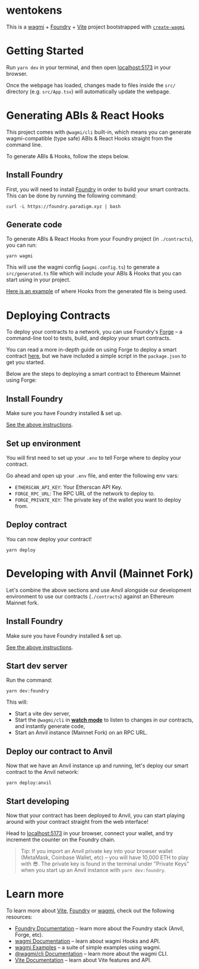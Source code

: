 # wentokens

This is a [wagmi](https://wagmi.sh) + [Foundry](https://book.getfoundry.sh/) + [Vite](https://vitejs.dev/) project bootstrapped with [`create-wagmi`](https://github.com/wagmi-dev/wagmi/tree/main/packages/create-wagmi)

# Getting Started

Run `yarn dev` in your terminal, and then open [localhost:5173](http://localhost:5173) in your browser.

Once the webpage has loaded, changes made to files inside the `src/` directory (e.g. `src/App.tsx`) will automatically update the webpage.

# Generating ABIs & React Hooks

This project comes with `@wagmi/cli` built-in, which means you can generate wagmi-compatible (type safe) ABIs & React Hooks straight from the command line.

To generate ABIs & Hooks, follow the steps below.

## Install Foundry

First, you will need to install [Foundry](https://book.getfoundry.sh/getting-started/installation) in order to build your smart contracts. This can be done by running the following command:

```
curl -L https://foundry.paradigm.xyz | bash
```

## Generate code

To generate ABIs & React Hooks from your Foundry project (in `./contracts`), you can run:

```
yarn wagmi
```

This will use the wagmi config (`wagmi.config.ts`) to generate a `src/generated.ts` file which will include your ABIs & Hooks that you can start using in your project.

[Here is an example](./src/components/Counter.tsx) of where Hooks from the generated file is being used.

# Deploying Contracts

To deploy your contracts to a network, you can use Foundry's [Forge](https://book.getfoundry.sh/forge/) – a command-line tool to tests, build, and deploy your smart contracts.

You can read a more in-depth guide on using Forge to deploy a smart contract [here](https://book.getfoundry.sh/forge/deploying), but we have included a simple script in the `package.json` to get you started.

Below are the steps to deploying a smart contract to Ethereum Mainnet using Forge:

## Install Foundry

Make sure you have Foundry installed & set up.

[See the above instructions](#install-foundry).

## Set up environment

You will first need to set up your `.env` to tell Forge where to deploy your contract.

Go ahead and open up your `.env` file, and enter the following env vars:

- `ETHERSCAN_API_KEY`: Your Etherscan API Key.
- `FORGE_RPC_URL`: The RPC URL of the network to deploy to.
- `FORGE_PRIVATE_KEY`: The private key of the wallet you want to deploy from.

## Deploy contract

You can now deploy your contract!

```
yarn deploy
```

# Developing with Anvil (Mainnet Fork)

Let's combine the above sections and use Anvil alongside our development environment to use our contracts (`./contracts`) against an Ethereum Mainnet fork.

## Install Foundry

Make sure you have Foundry installed & set up.

[See the above instructions](#install-foundry).

## Start dev server

Run the command:

```
yarn dev:foundry
```

This will:

- Start a vite dev server,
- Start the `@wagmi/cli` in [**watch mode**](https://wagmi.sh/cli/commands/generate#options) to listen to changes in our contracts, and instantly generate code,
- Start an Anvil instance (Mainnet Fork) on an RPC URL.

## Deploy our contract to Anvil

Now that we have an Anvil instance up and running, let's deploy our smart contract to the Anvil network:

```
yarn deploy:anvil
```

## Start developing

Now that your contract has been deployed to Anvil, you can start playing around with your contract straight from the web interface!

Head to [localhost:5173](http://localhost:5173) in your browser, connect your wallet, and try increment the counter on the Foundry chain.

> Tip: If you import an Anvil private key into your browser wallet (MetaMask, Coinbase Wallet, etc) – you will have 10,000 ETH to play with 😎. The private key is found in the terminal under "Private Keys" when you start up an Anvil instance with `yarn dev:foundry`.

# Learn more

To learn more about [Vite](https://vitejs.dev/), [Foundry](https://book.getfoundry.sh/) or [wagmi](https://wagmi.sh), check out the following resources:

- [Foundry Documentation](https://book.getfoundry.sh/) – learn more about the Foundry stack (Anvil, Forge, etc).
- [wagmi Documentation](https://wagmi.sh) – learn about wagmi Hooks and API.
- [wagmi Examples](https://wagmi.sh/examples/connect-wallet) – a suite of simple examples using wagmi.
- [@wagmi/cli Documentation](https://wagmi.sh/cli) – learn more about the wagmi CLI.
- [Vite Documentation](https://vitejs.dev/) – learn about Vite features and API.
